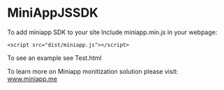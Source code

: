 # MiniAppJSSDK

To add miniapp SDK to your site
Include miniapp.min.js in your webpage:

    <script src="dist/miniapp.js"></script>

To see an example see Test.html

To learn more on Miniapp monitization solution please visit:
    www.miniapp.me
